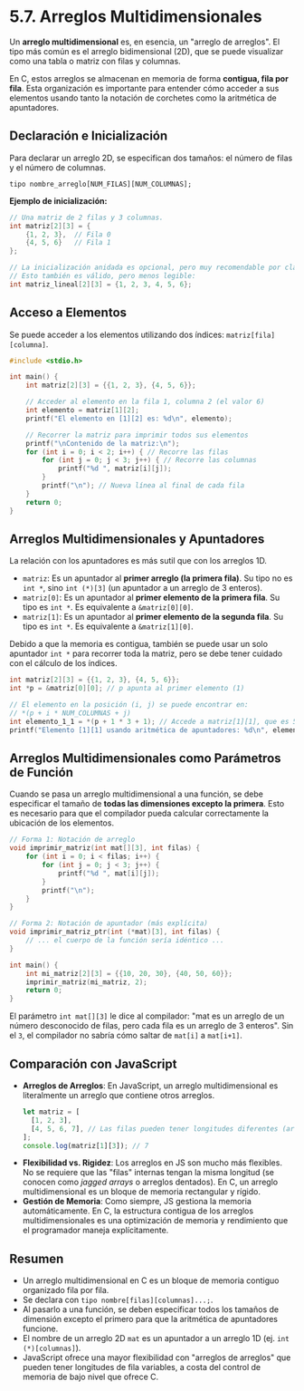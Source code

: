 # 5.7. Arreglos Multidimensionales

Un **arreglo multidimensional** es, en esencia, un "arreglo de arreglos". El tipo más común es el arreglo bidimensional (2D), que se puede visualizar como una tabla o matriz con filas y columnas.

En C, estos arreglos se almacenan en memoria de forma **contigua, fila por fila**. Esta organización es importante para entender cómo acceder a sus elementos usando tanto la notación de corchetes como la aritmética de apuntadores.

## Declaración e Inicialización

Para declarar un arreglo 2D, se especifican dos tamaños: el número de filas y el número de columnas.

`tipo nombre_arreglo[NUM_FILAS][NUM_COLUMNAS];`

**Ejemplo de inicialización:**

```c
// Una matriz de 2 filas y 3 columnas.
int matriz[2][3] = {
    {1, 2, 3},  // Fila 0
    {4, 5, 6}   // Fila 1
};

// La inicialización anidada es opcional, pero muy recomendable por claridad.
// Esto también es válido, pero menos legible:
int matriz_lineal[2][3] = {1, 2, 3, 4, 5, 6};
```

## Acceso a Elementos

Se puede acceder a los elementos utilizando dos índices: `matriz[fila][columna]`.

```c
#include <stdio.h>

int main() {
    int matriz[2][3] = {{1, 2, 3}, {4, 5, 6}};

    // Acceder al elemento en la fila 1, columna 2 (el valor 6)
    int elemento = matriz[1][2];
    printf("El elemento en [1][2] es: %d\n", elemento);

    // Recorrer la matriz para imprimir todos sus elementos
    printf("\nContenido de la matriz:\n");
    for (int i = 0; i < 2; i++) { // Recorre las filas
        for (int j = 0; j < 3; j++) { // Recorre las columnas
            printf("%d ", matriz[i][j]);
        }
        printf("\n"); // Nueva línea al final de cada fila
    }
    return 0;
}
```

## Arreglos Multidimensionales y Apuntadores

La relación con los apuntadores es más sutil que con los arreglos 1D.

- `matriz`: Es un apuntador al **primer arreglo (la primera fila)**. Su tipo no es `int *`, sino `int (*)[3]` (un apuntador a un arreglo de 3 enteros).
- `matriz[0]`: Es un apuntador al **primer elemento de la primera fila**. Su tipo es `int *`. Es equivalente a `&matriz[0][0]`.
- `matriz[1]`: Es un apuntador al **primer elemento de la segunda fila**. Su tipo es `int *`. Es equivalente a `&matriz[1][0]`.

Debido a que la memoria es contigua, también se puede usar un solo apuntador `int *` para recorrer toda la matriz, pero se debe tener cuidado con el cálculo de los índices.

```c
int matriz[2][3] = {{1, 2, 3}, {4, 5, 6}};
int *p = &matriz[0][0]; // p apunta al primer elemento (1)

// El elemento en la posición (i, j) se puede encontrar en:
// *(p + i * NUM_COLUMNAS + j)
int elemento_1_1 = *(p + 1 * 3 + 1); // Accede a matriz[1][1], que es 5
printf("Elemento [1][1] usando aritmética de apuntadores: %d\n", elemento_1_1);
```

## Arreglos Multidimensionales como Parámetros de Función

Cuando se pasa un arreglo multidimensional a una función, se debe especificar el tamaño de **todas las dimensiones excepto la primera**. Esto es necesario para que el compilador pueda calcular correctamente la ubicación de los elementos.

```c
// Forma 1: Notación de arreglo
void imprimir_matriz(int mat[][3], int filas) {
    for (int i = 0; i < filas; i++) {
        for (int j = 0; j < 3; j++) {
            printf("%d ", mat[i][j]);
        }
        printf("\n");
    }
}

// Forma 2: Notación de apuntador (más explícita)
void imprimir_matriz_ptr(int (*mat)[3], int filas) {
    // ... el cuerpo de la función sería idéntico ...
}

int main() {
    int mi_matriz[2][3] = {{10, 20, 30}, {40, 50, 60}};
    imprimir_matriz(mi_matriz, 2);
    return 0;
}
```

El parámetro `int mat[][3]` le dice al compilador: "mat es un arreglo de un número desconocido de filas, pero cada fila es un arreglo de 3 enteros". Sin el `3`, el compilador no sabría cómo saltar de `mat[i]` a `mat[i+1]`.

## Comparación con JavaScript

- **Arreglos de Arreglos**: En JavaScript, un arreglo multidimensional es literalmente un arreglo que contiene otros arreglos.
  ```javascript
  let matriz = [
    [1, 2, 3],
    [4, 5, 6, 7], // Las filas pueden tener longitudes diferentes (arreglos "jagged")
  ];
  console.log(matriz[1][3]); // 7
  ```
- **Flexibilidad vs. Rigidez**: Los arreglos en JS son mucho más flexibles. No se requiere que las "filas" internas tengan la misma longitud (se conocen como _jagged arrays_ o arreglos dentados). En C, un arreglo multidimensional es un bloque de memoria rectangular y rígido.
- **Gestión de Memoria**: Como siempre, JS gestiona la memoria automáticamente. En C, la estructura contigua de los arreglos multidimensionales es una optimización de memoria y rendimiento que el programador maneja explícitamente.

## Resumen

- Un arreglo multidimensional en C es un bloque de memoria contiguo organizado fila por fila.
- Se declara con `tipo nombre[filas][columnas]...;`.
- Al pasarlo a una función, se deben especificar todos los tamaños de dimensión excepto el primero para que la aritmética de apuntadores funcione.
- El nombre de un arreglo 2D `mat` es un apuntador a un arreglo 1D (ej. `int (*)[columnas]`).
- JavaScript ofrece una mayor flexibilidad con "arreglos de arreglos" que pueden tener longitudes de fila variables, a costa del control de memoria de bajo nivel que ofrece C.
